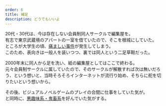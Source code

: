 ```yaml
---
order: 6
title: 補足
description: どうでもいいよ
---
```


20代・30代は、今は存在しない会員制同人サークルで編集屋を。  
有志で東京武蔵境のアパートの一室を借ていたので、そこを根城にしていた。  
ところが大学生の頃、[痛ましい事件](https://ja.wikipedia.org/wiki/%E6%9D%B1%E4%BA%AC%E3%83%BB%E5%9F%BC%E7%8E%89%E9%80%A3%E7%B6%9A%E5%B9%BC%E5%A5%B3%E8%AA%98%E6%8B%90%E6%AE%BA%E4%BA%BA%E4%BA%8B%E4%BB%B6)が発生してしまう。  
このため、表向きは一般人を装いつつ、裏では同人という二足草鞋だった。

2000年末に同人から足を洗い、紙の編集屋としてはここで終わる。  
元々会員制サークルに属していたので、そのサークルが解散すれば次は無いだろう、という想いと、当時そろそろインターネットが流行り始め、そちらに舵を切りたいという想いから。

その後、ビジュアルノベルゲームのプレイの合間に仕事をしていた気が。  
と同時に、[悪趣味系・鬼畜系](https://ja.wikipedia.org/wiki/%E9%AC%BC%E7%95%9C%E7%B3%BB)を好んでいた気がする。
